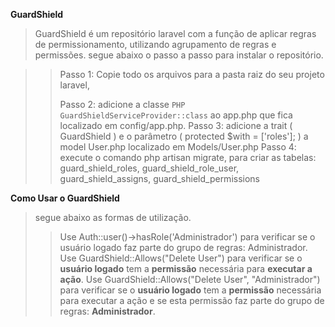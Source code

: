 **GuardShield**
> GuardShield é um repositório laravel com a função de aplicar regras de permissionamento, utilizando agrupamento de regras e permissões.
> segue abaixo o passo a passo para instalar o repositório.

> > Passo 1: Copie todo os arquivos para a pasta raiz do seu projeto laravel,
> > 
> > Passo 2: adicione a classe ```PHP GuardShieldServiceProvider::class``` ao app.php que fica localizado em config/app.php.
> > Passo 3: adicione a trait ( GuardShield ) e o parâmetro ( protected $with = ['roles']; ) a model User.php localizado em Models/User.php
> > Passo 4: execute o comando php artisan migrate, para criar as tabelas: guard_shield_roles, guard_shield_role_user, guard_shield_assigns, guard_shield_permissions

**Como Usar o GuardShield**
> segue abaixo as formas de utilização.
> > Use Auth::user()->hasRole('Administrador') para verificar se o usuário logado faz parte do grupo de regras: Administrador.
> > Use GuardShield::Allows("Delete User") para verificar se o **usuário logado** tem a **permissão** necessária para **executar a ação**.
> > Use GuardShield::Allows("Delete User", "Administrador") para verificar se o **usuário logado** tem a **permissão** necessária para executar a ação e se esta permissão faz parte do grupo de regras: **Administrador**.

